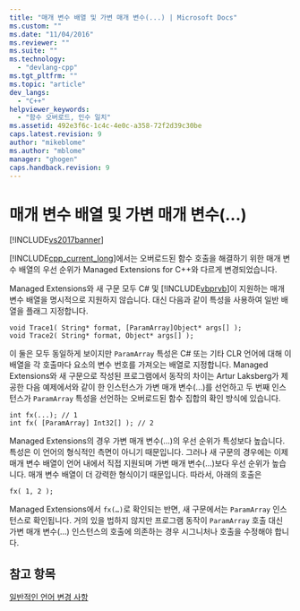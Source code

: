 ```yaml
---
title: "매개 변수 배열 및 가변 매개 변수(...) | Microsoft Docs"
ms.custom: ""
ms.date: "11/04/2016"
ms.reviewer: ""
ms.suite: ""
ms.technology: 
  - "devlang-cpp"
ms.tgt_pltfrm: ""
ms.topic: "article"
dev_langs: 
  - "C++"
helpviewer_keywords: 
  - "함수 오버로드, 인수 일치"
ms.assetid: 492e3f6c-1c4c-4e0c-a358-72f2d39c30be
caps.latest.revision: 9
author: "mikeblome"
ms.author: "mblome"
manager: "ghogen"
caps.handback.revision: 9
---
```

# 매개 변수 배열 및 가변 매개 변수(...)
[!INCLUDE[vs2017banner](../assembler/inline/includes/vs2017banner.md)]

[!INCLUDE[cpp_current_long](../Token/cpp_current_long_md.md)]에서는 오버로드된 함수 호출을 해결하기 위한 매개 변수 배열의 우선 순위가 Managed Extensions for C\+\+와 다르게 변경되었습니다.  
  
 Managed Extensions와 새 구문 모두 C\# 및 [!INCLUDE[vbprvb](../Token/vbprvb_md.md)]이 지원하는 매개 변수 배열을 명시적으로 지원하지 않습니다.  대신 다음과 같이 특성을 사용하여 일반 배열을 플래그 지정합니다.  
  
```  
void Trace1( String* format, [ParamArray]Object* args[] );  
void Trace2( String* format, Object* args[] );  
```  
  
 이 둘은 모두 동일하게 보이지만 `ParamArray` 특성은 C\# 또는 기타 CLR 언어에 대해 이 배열을 각 호출마다 요소의 변수 번호를 가져오는 배열로 지정합니다.  Managed Extensions와 새 구문으로 작성된 프로그램에서 동작의 차이는 Artur Laksberg가 제공한 다음 예제에서와 같이 한 인스턴스가 가변 매개 변수\(...\)를 선언하고 두 번째 인스턴스가 `ParamArray` 특성을 선언하는 오버로드된 함수 집합의 확인 방식에 있습니다.  
  
```  
int fx(...); // 1  
int fx( [ParamArray] Int32[] ); // 2  
```  
  
 Managed Extensions의 경우 가변 매개 변수\(...\)의 우선 순위가 특성보다 높습니다. 특성은 이 언어의 형식적인 측면이 아니기 때문입니다.  그러나 새 구문의 경우에는 이제 매개 변수 배열이 언어 내에서 직접 지원되며 가변 매개 변수\(...\)보다 우선 순위가 높습니다. 매개 변수 배열이 더 강력한 형식이기 때문입니다.  따라서, 아래의 호출은  
  
```  
fx( 1, 2 );  
```  
  
 Managed Extensions에서 `fx(…)`로 확인되는 반면, 새 구문에서는 `ParamArray` 인스턴스로 확인됩니다.  거의 있을 법하지 않지만 프로그램 동작이 `ParamArray` 호출 대신 가변 매개 변수\(...\) 인스턴스의 호출에 의존하는 경우 시그니처나 호출을 수정해야 합니다.  
  
## 참고 항목  
 [일반적인 언어 변경 사항](../dotnet/general-language-changes-cpp-cli.md)